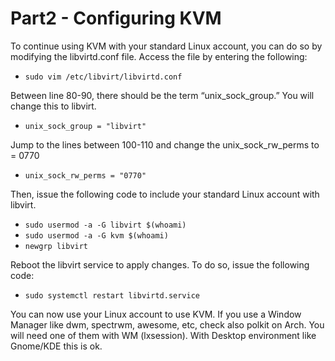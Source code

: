 # Part2 - Configuring KVM

To continue using KVM with your standard Linux account, you can do so by modifying the libvirtd.conf file. Access the file by entering the following:
- `sudo vim /etc/libvirt/libvirtd.conf`

Between line 80-90, there should be the term “unix_sock_group.” You will change this to libvirt.
- `unix_sock_group = "libvirt"`

Jump to the lines between 100-110 and change the unix_sock_rw_perms to = 0770
- `unix_sock_rw_perms = "0770"`

Then, issue the following code to include your standard Linux account with libvirt.
- `sudo usermod -a -G libvirt $(whoami)`
- `sudo usermod -a -G kvm $(whoami)`
- `newgrp libvirt`


Reboot the libvirt service to apply changes. To do so, issue the following code:
- `sudo systemctl restart libvirtd.service`

You can now use your Linux account to use KVM.
If you use a Window Manager like dwm, spectrwm, awesome, etc, check also polkit on Arch. You will need one of them with WM (lxsession). With Desktop environment like Gnome/KDE this is ok.


